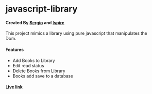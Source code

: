 # javascript-library

#### Created By [Sergio](https://github.com/Torres-ssf) and [Ispire](https://github.com/Ispirett)

This project mimics a library using pure javascript that manipulates the Dom.

#### Features
* Add Books to Library
* Edit read status
* Delete Books from Library
* Books add save to a database

#### [Live link](https://torres-ssf.github.io/javascript-library/)
